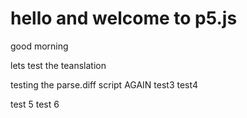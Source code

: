 # hello and welcome to p5.js
 
good morning

lets test the teanslation

testing the parse.diff script AGAIN
test3
test4

test 5
test 6